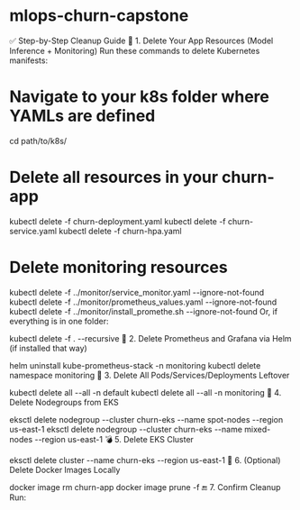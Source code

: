 # mlops-churn-capstone
✅ Step-by-Step Cleanup Guide
🔁 1. Delete Your App Resources (Model Inference + Monitoring)
Run these commands to delete Kubernetes manifests:


# Navigate to your k8s folder where YAMLs are defined
cd path/to/k8s/

# Delete all resources in your churn-app
kubectl delete -f churn-deployment.yaml
kubectl delete -f churn-service.yaml
kubectl delete -f churn-hpa.yaml

# Delete monitoring resources
kubectl delete -f ../monitor/service_monitor.yaml --ignore-not-found
kubectl delete -f ../monitor/prometheus_values.yaml --ignore-not-found
kubectl delete -f ../monitor/install_promethe.sh --ignore-not-found
Or, if everything is in one folder:


kubectl delete -f . --recursive
🧼 2. Delete Prometheus and Grafana via Helm (if installed that way)

helm uninstall kube-prometheus-stack -n monitoring
kubectl delete namespace monitoring
🧹 3. Delete All Pods/Services/Deployments Leftover

kubectl delete all --all -n default
kubectl delete all --all -n monitoring
🛑 4. Delete Nodegroups from EKS

eksctl delete nodegroup --cluster churn-eks --name spot-nodes --region us-east-1
eksctl delete nodegroup --cluster churn-eks --name mixed-nodes --region us-east-1
💣 5. Delete EKS Cluster

eksctl delete cluster --name churn-eks --region us-east-1
🧽 6. (Optional) Delete Docker Images Locally

docker image rm churn-app
docker image prune -f
🔚 7. Confirm Cleanup
Run:

